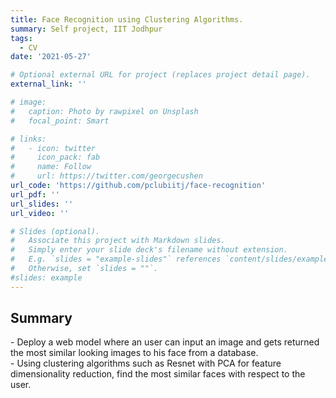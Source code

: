 ```yaml
---
title: Face Recognition using Clustering Algorithms.
summary: Self project, IIT Jodhpur
tags:
  - CV
date: '2021-05-27'

# Optional external URL for project (replaces project detail page).
external_link: ''

# image:
#   caption: Photo by rawpixel on Unsplash
#   focal_point: Smart

# links:
#   - icon: twitter
#     icon_pack: fab
#     name: Follow
#     url: https://twitter.com/georgecushen
url_code: 'https://github.com/pclubiitj/face-recognition'
url_pdf: ''
url_slides: ''
url_video: ''

# Slides (optional).
#   Associate this project with Markdown slides.
#   Simply enter your slide deck's filename without extension.
#   E.g. `slides = "example-slides"` references `content/slides/example-slides.md`.
#   Otherwise, set `slides = ""`.
#slides: example
---
```


<h2>Summary</h2> 
- Deploy a web model where an user can input an image and gets returned the most similar looking images to his face from a database. <br/>
-  Using clustering algorithms such as Resnet with PCA for feature dimensionality reduction, find the most similar faces with respect to the user.